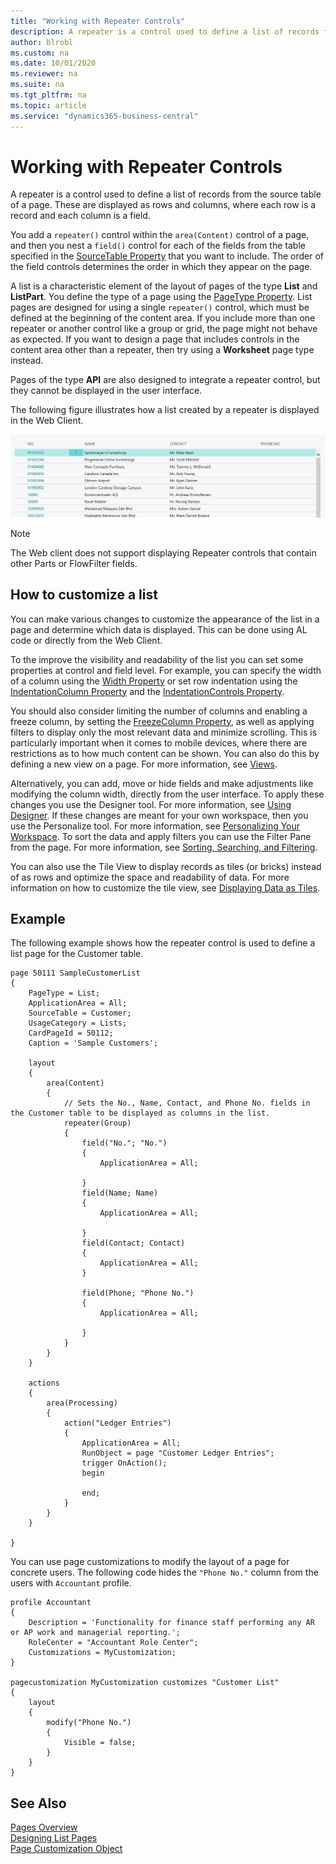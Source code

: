 ```yaml
---
title: "Working with Repeater Controls"
description: A repeater is a control used to define a list of records from the source table of a page.
author: blrobl
ms.custom: na
ms.date: 10/01/2020
ms.reviewer: na
ms.suite: na
ms.tgt_pltfrm: na
ms.topic: article
ms.service: "dynamics365-business-central"
---
```



# Working with Repeater Controls

A repeater is a control used to define a list of records from the source table of a page. These are displayed as rows and columns, where each row is a record and each column is a field. 

You add a `repeater()` control within the `area(Content)` control of a page, and then you nest a `field()` control for each of the fields from the table specified in the [SourceTable Property](properties/devenv-sourcetable-property.md) that you want to include. The order of the field controls determines the order in which they appear on the page.

A list is a characteristic element of the layout of pages of the type **List** and **ListPart**. You define the type of a page using the [PageType Property](properties/devenv-pagetype-property.md). List pages are designed for using a single `repeater()` control, which must be defined at the beginning of the content area. If you include more than one repeater or another control like a group or grid, the page might not behave as expected. If you want to design a page that includes controls in the content area other than a repeater, then try using a **Worksheet** page type instead.

Pages of the type **API** are also designed to integrate a repeater control, but they cannot be displayed in the user interface.

The following figure illustrates how a list created by a repeater is displayed in the Web Client.

![List part overview](media/sample-list-part.png "List part overview")

> [!NOTE]
> The Web client does not support displaying Repeater controls that contain other Parts or FlowFilter fields.

## How to customize a list

You can make various changes to customize the appearance of the list in a page and determine which data is displayed. This can be done using AL code or directly from the Web Client.

To the improve the visibility and readability of the list you can set some properties at control and field level. For example, you can specify the width of a column using the [Width Property](properties/devenv-width-property.md) or set row indentation using the [IndentationColumn Property](properties/devenv-IndentationColumn-property.md) and the [IndentationControls Property](properties/devenv-IndentationControls-property.md).

You should also consider limiting the number of columns and enabling a freeze column, by setting the [FreezeColumn Property](properties/devenv-freezecolumn-property.md), as well as applying filters to display only the most relevant data and minimize scrolling. This is particularly important when it comes to mobile devices, where there are restrictions as to how much content can be shown. You can also do this by defining a new view on a page. For more information, see [Views](devenv-views.md).

Alternatively, you can add, move or hide fields and make adjustments like modifying the column width, directly from the user interface. To apply these changes you use the Designer tool. For more information, see [Using Designer](devenv-inclient-designer.md). If these changes are meant for your own workspace, then you use the Personalize tool. For more information, see [Personalizing Your Workspace](/dynamics365/business-central/ui-personalization-user). To sort the data and apply filters you can use the Filter Pane from the page. For more information, see [Sorting, Searching, and Filtering](/dynamics365/business-central/ui-enter-criteria-filters).

You can also use the Tile View to display records as tiles (or bricks) instead of as rows and optimize the space and readability of data. For more information on how to customize the tile view, see [Displaying Data as Tiles](devenv-lists-as-tiles.md).


## Example

The following example shows how the repeater control is used to define a list page for the Customer table.

```AL
page 50111 SampleCustomerList
{
    PageType = List;
    ApplicationArea = All;
    SourceTable = Customer;
    UsageCategory = Lists;
    CardPageId = 50112;
    Caption = 'Sample Customers';

    layout
    {
        area(Content)
        {
            // Sets the No., Name, Contact, and Phone No. fields in the Customer table to be displayed as columns in the list. 
            repeater(Group)
            {
                field("No."; "No.")
                {
                    ApplicationArea = All;

                }
                field(Name; Name)
                {
                    ApplicationArea = All;

                }
                field(Contact; Contact)
                {
                    ApplicationArea = All;
                }

                field(Phone; "Phone No.")
                {
                    ApplicationArea = All;

                }
            }
        }
    }

    actions
    {
        area(Processing)
        {
            action("Ledger Entries")
            {
                ApplicationArea = All;
                RunObject = page "Customer Ledger Entries";
                trigger OnAction();
                begin

                end;
            }
        }
    }

}
```

You can use page customizations to modify the layout of a page for concrete users. The following code hides the `"Phone No."` column from the users with `Accountant` profile.

```AL
profile Accountant
{
    Description = 'Functionality for finance staff performing any AR or AP work and managerial reporting.';
    RoleCenter = "Accountant Role Center";
    Customizations = MyCustomization;
}

pagecustomization MyCustomization customizes "Customer List"
{
    layout
    {
        modify("Phone No.")
        {
            Visible = false;
        }
    }
}

```

## See Also
[Pages Overview](devenv-pages-overview.md)  
[Designing List Pages](devenv-designing-list-pages.md)  
[Page Customization Object](devenv-page-customization-object.md)